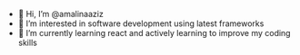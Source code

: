 - 👋 Hi, I’m @amalinaaziz
- 👀 I’m interested in software development using latest frameworks
- 🌱 I’m currently learning react and actively learning to improve my coding skills
<!-- - 💞️ I’m looking to collaborate on ...
- 📫 How to reach me ... -->

<!---
amalinaaziz/amalinaaziz is a ✨ special ✨ repository because its `README.md` (this file) appears on your GitHub profile.
You can click the Preview link to take a look at your changes.
--->
